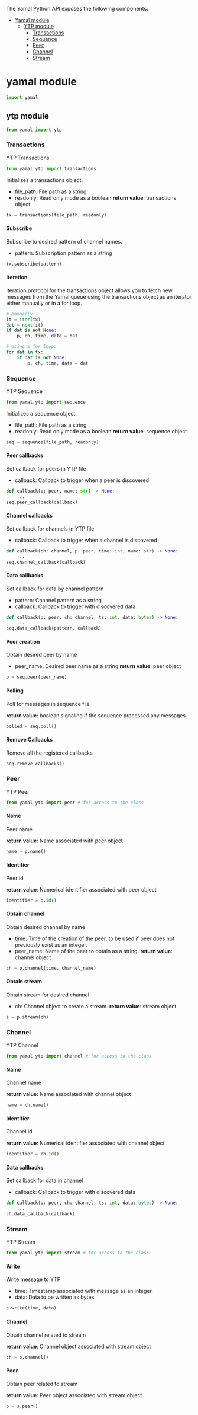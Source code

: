 The Yamal Python API exposes the following components:

- [Yamal module](#yamal-module)
  - [YTP module](#ytp-module)
    - [Transactions](#transactions)
    - [Sequence](#sequence)
    - [Peer](#peer)
    - [Channel](#channel)
    - [Stream](#stream)

# yamal module
```python
import yamal
```

## ytp module

```python
from yamal import ytp
```

### Transactions

YTP Transactions

```python
from yamal.ytp import transactions
```

Initializes a transactions object. 

- file_path: File path as a string
- readonly: Read only mode as a boolean
**return value**: transactions object

```python
tx = transactions(file_path, readonly)
```

#### Subscribe

Subscribe to desired pattern of channel names.

- pattern: Subscription pattern as a string

```python
tx.subscribe(pattern)
```

#### Iteration

Iteration protocol for the transactions object allows you to fetch new messages from the Yamal queue using the transactions object as an iterator either manually or in a for loop.

```python
# Manually:
it = iter(tx)
dat = next(it)
if dat is not None:
    p, ch, time, data = dat

# Using a for loop:
for dat in tx:
    if dat is not None:
        p, ch, time, data = dat
```

### Sequence

YTP Sequence

```python
from yamal.ytp import sequence
```

Initializes a sequence object. 

- file_path: File path as a string
- readonly: Read only mode as a boolean
**return value**: sequence object

```python
seq = sequence(file_path, readonly)
```

#### Peer callbacks

Set callback for peers in YTP file

- callback: Callback to trigger when a peer is discovered

```python
def callback(p: peer, name: str) -> None:
    ...
seq.peer_callback(callback)
```

#### Channel callbacks

Set callback for channels in YTP file

- callback: Callback to trigger when a channel is discovered

```python
def callback(ch: channel, p: peer, time: int, name: str) -> None:
    ...
seq.channel_callback(callback)
```

#### Data callbacks

Set callback for data by channel pattern

- pattern: Channel pattern as a string
- callback: Callback to trigger with discovered data

```python
def callback(p: peer, ch: channel, ts: int, data: bytes) -> None:
    ...
seq.data_callback(pattern, callback)
```

#### Peer creation

Obtain desired peer by name

- peer_name: Desired peer name as a string
**return value**: peer object

```python
p = seq.peer(peer_name)
```

#### Polling

Poll for messages in sequence file

**return value**: boolean signaling if the sequence processed any messages

```python
polled = seq.poll()
```

#### Remove Callbacks

Remove all the registered callbacks

```python
seq.remove_callbacks()
```

### Peer

YTP Peer

```python
from yamal.ytp import peer # for access to the class
```

#### Name

Peer name

**return value**: Name associated with peer object

```python
name = p.name()
```

#### Identifier

Peer id

**return value**: Numerical identifier associated with peer object

```python
identifier = p.id()
```

#### Obtain channel

Obtain desired channel by name

- time: Time of the creation of the peer, to be used if peer does not previously exist as an integer.
- peer_name: Name of the peer to obtain as a string.
**return value**: channel object

```python
ch = p.channel(time, channel_name)
```

#### Obtain stream

Obtain stream for desired channel

- ch: Channel object to create a stream.
**return value**: stream object

```python
s = p.stream(ch)
```

### Channel

YTP Channel

```python
from yamal.ytp import channel # for access to the class
```

#### Name

Channel name

**return value**: Name associated with channel object

```python
name = ch.name()
```

#### Identifier

Channel id

**return value**: Numerical identifier associated with channel object

```python
identifier = ch.id()
```

#### Data callbacks

Set callback for data in channel

- callback: Callback to trigger with discovered data

```python
def callback(p: peer, ch: channel, ts: int, data: bytes) -> None:
    ...
ch.data_callback(callback)
```

### Stream

YTP Stream

```python
from yamal.ytp import stream # for access to the class
```

#### Write

Write message to YTP

- time: Timestamp associated with message as an integer.
- data: Data to be written as bytes.

```python
s.write(time, data)
```

#### Channel

Obtain channel related to stream

**return value**: Channel object associated with stream object

```python
ch = s.channel()
```

#### Peer

Obtain peer related to stream

**return value**: Peer object associated with stream object

```python
p = s.peer()
```
